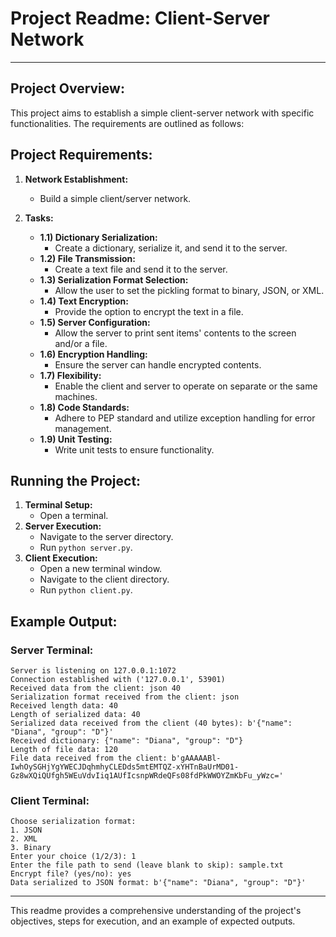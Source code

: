 # Project Readme: Client-Server Network

---

## Project Overview:
This project aims to establish a simple client-server network with specific functionalities. The requirements are outlined as follows:

## Project Requirements:
1. **Network Establishment:**
    - Build a simple client/server network.
  
2. **Tasks:**
    - **1.1) Dictionary Serialization:**
        - Create a dictionary, serialize it, and send it to the server.
    - **1.2) File Transmission:**
        - Create a text file and send it to the server.
    - **1.3) Serialization Format Selection:**
        - Allow the user to set the pickling format to binary, JSON, or XML.
    - **1.4) Text Encryption:**
        - Provide the option to encrypt the text in a file.
    - **1.5) Server Configuration:**
        - Allow the server to print sent items' contents to the screen and/or a file.
    - **1.6) Encryption Handling:**
        - Ensure the server can handle encrypted contents.
    - **1.7) Flexibility:**
        - Enable the client and server to operate on separate or the same machines.
    - **1.8) Code Standards:**
        - Adhere to PEP standard and utilize exception handling for error management.
    - **1.9) Unit Testing:**
        - Write unit tests to ensure functionality.

## Running the Project:
1. **Terminal Setup:**
    - Open a terminal.
2. **Server Execution:**
    - Navigate to the server directory.
    - Run `python server.py`.
3. **Client Execution:**
    - Open a new terminal window.
    - Navigate to the client directory.
    - Run `python client.py`.

## Example Output:
### Server Terminal:
```
Server is listening on 127.0.0.1:1072
Connection established with ('127.0.0.1', 53901)
Received data from the client: json 40
Serialization format received from the client: json
Received length data: 40
Length of serialized data: 40
Serialized data received from the client (40 bytes): b'{"name": "Diana", "group": "D"}'
Received dictionary: {"name": "Diana", "group": "D"}
Length of file data: 120
File data received from the client: b'gAAAAABl-IwhOySGHjYgYWECJDqhmhyCLEDds5mtEMTQZ-xYHTnBaUrMD01-Gz8wXQiQUfgh5WEuVdvIiq1AUfIcsnpWRdeQFs08fdPkWWOYZmKbFu_yWzc='
```

### Client Terminal:
```
Choose serialization format:
1. JSON
2. XML
3. Binary
Enter your choice (1/2/3): 1
Enter the file path to send (leave blank to skip): sample.txt
Encrypt file? (yes/no): yes
Data serialized to JSON format: b'{"name": "Diana", "group": "D"}'
```

---
This readme provides a comprehensive understanding of the project's objectives, steps for execution, and an example of expected outputs.
